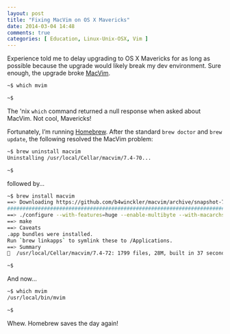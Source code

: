 ```yaml
---
layout: post
title: "Fixing MacVim on OS X Mavericks"
date: 2014-03-04 14:48
comments: true
categories: [ Education, Linux-Unix-OSX, Vim ]
---
```

Experience told me to delay upgrading to OS X Mavericks for as long as possible because the upgrade would likely break my dev environment. Sure enough, the upgrade broke [MacVim](/blog/2013/01/12/why-i-use-vim/).

```bash
~$ which mvim

~$ 
```

The 'nix `which` command returned a null response when asked about MacVim. Not cool, Mavericks! 
<!--more-->
Fortunately, I’m running [Homebrew](/blog/2014/02/12/homebrew-fundamentals/). After the standard `brew doctor` and `brew update`, the following resolved the MacVim problem:


```bash
~$ brew uninstall macvim
Uninstalling /usr/local/Cellar/macvim/7.4-70...

~$ 
```

followed by…

```bash
~$ brew install macvim
==> Downloading https://github.com/b4winckler/macvim/archive/snapshot-72.tar.gz
######################################################################## 100.0%
==> ./configure --with-features=huge --enable-multibyte --with-macarchs=x86_64 --enable-perlinterp --enable-rubyinterp --enable-tcli
==> make
==> Caveats
.app bundles were installed.
Run `brew linkapps` to symlink these to /Applications.
==> Summary
🍺  /usr/local/Cellar/macvim/7.4-72: 1799 files, 28M, built in 37 seconds

~$ 
```

And now…

```bash
~$ which mvim
/usr/local/bin/mvim

~$ 
```

Whew. Homebrew saves the day again!

